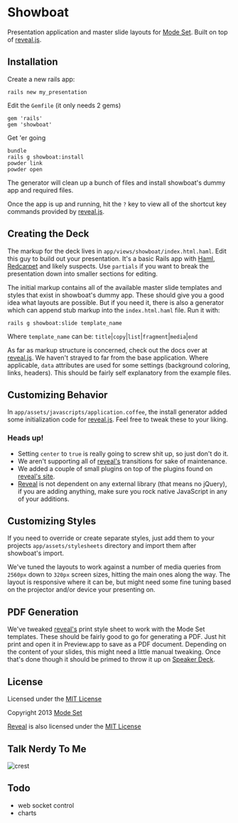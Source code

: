 # Showboat
Presentation application and master slide layouts for [Mode
Set](http://www.modeset.com/). Built on top of [reveal.js][reveal].


## Installation
Create a new rails app:

```
rails new my_presentation
```

Edit the `Gemfile` (it only needs 2 gems) 

```
gem 'rails'
gem 'showboat'
```


Get 'er going

```
bundle
rails g showboat:install
powder link
powder open
```

The generator will clean up a bunch of files and install showboat's
dummy app and required files.

Once the app is up and running, hit the `?` key to view all of the
shortcut key commands provided by [reveal.js][reveal].


## Creating the Deck
The markup for the deck lives in `app/views/showboat/index.html.haml`.
Edit this guy to build out your presentation. It's a basic Rails app
with [Haml][haml], [Redcarpet][carpet] and likely suspects. Use
`partials` if you want to break the presentation down into smaller
sections for editing.

The initial markup contains all of the available master slide templates
and styles that exist in showboat's dummy app. These should give you a
good idea what layouts are possible. But if you need it, there is also a
generator which can append stub markup into the `index.html.haml` file.
Run it with:

```
rails g showboat:slide template_name
```

Where `template_name` can be: `title`|`copy`|`list`|`fragment`|`media`|`end`

As far as markup structure is concerned, check out the docs over at
[reveal.js][reveal]. We haven't strayed to far from the base
application. Where applicable, `data` attributes are used for some
settings (background coloring, links, headers). This should be fairly
self explanatory from the example files.


## Customizing Behavior
In `app/assets/javascripts/application.coffee`, the install generator
added some initialization code for [reveal.js][reveal]. Feel free to
tweak these to your liking.

### Heads up! 

- Setting `center` to `true` is really going to screw shit up, so just
  don't do it.
- We aren't supporting all of [reveal's][reveal] transitions for sake of
  maintenance. 
- We added a couple of small plugins on top of the plugins found on [reveal's site][reveal].
- [Reveal][reveal] is not dependent on any external library (that means
  no jQuery), if you are adding anything, make sure you rock native
  JavaScript in any of your additions. 


## Customizing Styles
If you need to override or create separate styles, just add them to your
projects `app/assets/stylesheets` directory and import them after
showboat's import.

We've tuned the layouts to work against a number of media queries from
`2560px` down to `320px` screen sizes, hitting the main ones along the
way. The layout is responsive where it can be, but might need some fine
tuning based on the projector and/or device your presenting on.


## PDF Generation
We've tweaked [reveal's][reveal] print style sheet to work with the Mode
Set templates. These should be fairly good to go for generating a PDF.
Just hit print and open it in Preview.app to save as a PDF document.
Depending on the content of your slides, this might need a little
manual tweaking. Once that's done though it should be primed to throw it
up on [Speaker Deck](https://speakerdeck.com/).


## License
Licensed under the [MIT License](http://creativecommons.org/licenses/MIT/)

Copyright 2013 [Mode Set](https://github.com/modeset)

[Reveal][reveal] is also licensed under the [MIT License](https://github.com/hakimel/reveal.js/blob/master/LICENSE)


## Talk Nerdy To Me
![crest](https://secure.gravatar.com/avatar/aa8ea677b07f626479fd280049b0e19f?s=75)

## Todo
- web socket control
- charts


[reveal]: https://github.com/hakimel/reveal.js
[haml]: http://www.haml.info/
[carpet]: https://github.com/vmg/redcarpet

